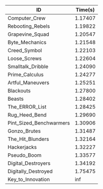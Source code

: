|ID|Time(s)|
|-|-|
|Computer_Crew|1.17407|
|Rebooting_Rebels|1.19822|
|Grapevine_Squad|1.20547|
|Byte_Mechanics|1.21548|
|Creed_Symbol|1.22103|
|Loose_Screws|1.22604|
|Smalltalk_Dribble|1.24090|
|Prime_Calculus|1.24277|
|Artful_Maneuvers|1.25251|
|Blackouts|1.27800|
|Beasts|1.28402|
|The_ERROR_List|1.28425|
|Rug_Heed_Bend|1.29690|
|Pint_Sized_Benchwarmers|1.30906|
|Gonzo_Brutes|1.31487|
|The_Hit_Blunders|1.32164|
|Hackerjacks|1.32227|
|Pseudo_Boom|1.33577|
|Digital_Destroyers|1.34192|
|Digitally_Destroyed|1.75475|
|Key_to_Innovation|inf|
